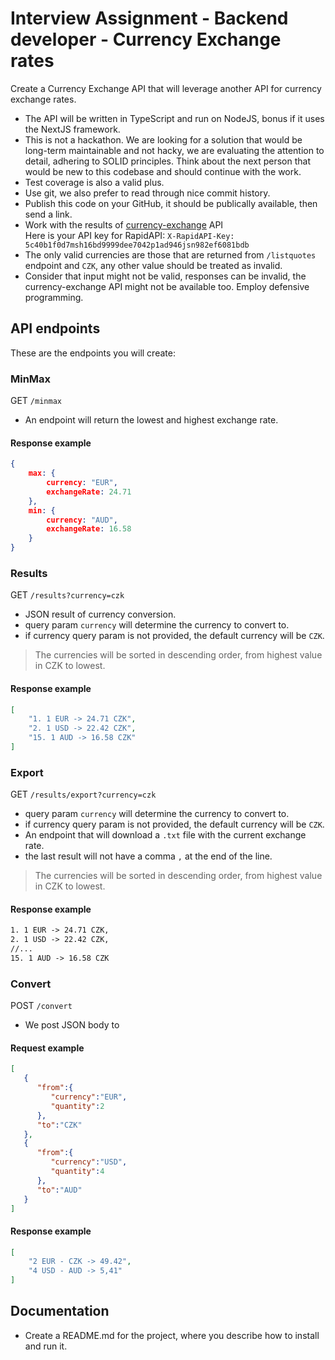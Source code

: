 # Interview Assignment - Backend developer - Currency Exchange rates

Create a Currency Exchange API that will leverage another API for currency exchange rates.

- The API will be written in TypeScript and run on NodeJS, bonus if it uses the NextJS framework.
- This is not a hackathon. We are looking for a solution that would be long-term maintainable and not hacky, we are evaluating the attention to detail, adhering to SOLID principles. Think about the next person that would be new to this codebase and should continue with the work.
- Test coverage is also a valid plus.
- Use git, we also prefer to read through nice commit history.
- Publish this code on your GitHub, it should be publically available, then send a link.
- Work with the results of [currency-exchange](https://rapidapi.com/fyhao/api/currency-exchange/) API  
Here is your API key for RapidAPI: `X-RapidAPI-Key: 5c40b1f0d7msh16bd9999dee7042p1ad946jsn982ef6081bdb`
- The only valid currencies are those that are returned from `/listquotes` endpoint and `CZK`, any other value should be treated as invalid.
- Consider that input might not be valid, responses can be invalid, the currency-exchange API might not be available too. Employ defensive programming.

## API endpoints

These are the endpoints you will create:


### MinMax

GET `/minmax`

- An endpoint will return the lowest and highest exchange rate.

#### Response example

```json
{
    max: {
        currency: "EUR",
        exchangeRate: 24.71
    },
    min: {
        currency: "AUD",
        exchangeRate: 16.58
    }
}
```


### Results

GET `/results?currency=czk`

- JSON result of currency conversion.
- query param `currency` will determine the currency to convert to.
- if currency query param is not provided, the default currency will be `CZK`.
> The currencies will be sorted in descending order, from highest value in CZK to lowest.

#### Response example

```json
[
    "1. 1 EUR -> 24.71 CZK",
    "2. 1 USD -> 22.42 CZK",
    "15. 1 AUD -> 16.58 CZK"
]
```


### Export

GET `/results/export?currency=czk`
- query param `currency` will determine the currency to convert to.
- if currency query param is not provided, the default currency will be `CZK`.
- An endpoint that will download a `.txt` file with the current exchange rate.
- the last result will not have a comma `,` at the end of the line.
> The currencies will be sorted in descending order, from highest value in CZK to lowest.

#### Response example

```txt
1. 1 EUR -> 24.71 CZK,
2. 1 USD -> 22.42 CZK,
//...
15. 1 AUD -> 16.58 CZK
```


### Convert

POST `/convert`
- We post JSON body to 

#### Request example

```json
[
   {
      "from":{
         "currency":"EUR",
         "quantity":2
      },
      "to":"CZK"
   },
   {
      "from":{
         "currency":"USD",
         "quantity":4
      },
      "to":"AUD"
   }
]
```

#### Response example

```json
[
    "2 EUR - CZK -> 49.42",
    "4 USD - AUD -> 5,41"
]
```


## Documentation

- Create a README.md for the project, where you describe how to install and run it.
